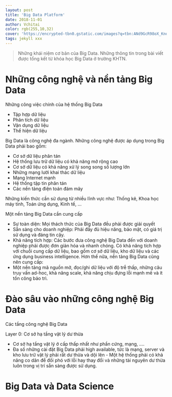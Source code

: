 ```yaml
---
layout: post
title: 'Big Data Platform'
date: 2018-11-01
author: Vchitai
color: rgb(255,10,32)
cover: 'https://encrypted-tbn0.gstatic.com/images?q=tbn:ANd9GcR98oX_KnqLw6x8G6dyn5sNPXWzQreKdDINK9Xqp6QZzZdmuYl5'
tags: jekyll xxx
---
```


> Những khái niệm cơ bản của Big Data. Những thông tin trong bài viết được tổng kết từ khóa học Big Data ở trường KHTN.

# Những công nghệ và nền tảng Big Data

Những công việc chính của hệ thống Big Data

- Tập hợp dữ liệu
- Phân tích dữ liệu
- Vận dụng dữ liệu
- Thể hiện dữ liệu

Big Data là công nghệ đa ngành. Những công nghệ được áp dụng trong Big Data phải bao gồm: 
- Cơ sở dữ liệu phân tán
- Hệ thống lưu trữ dữ liệu có khả năng mở rộng cao
- Cơ sở dữ liệu có khả năng xử lý song song số lượng lớn
- Những mạng lưới khai thác dữ liệu
- Mạng Internet mạnh
- Hệ thống tập tin phân tán
- Các nền tảng điện toán đám mây

Những kiến thức cần sử dụng từ nhiều lĩnh vực như: Thống kê, Khoa học máy tính, Toán ứng dụng, Kinh tế, ...

Một nền tảng Big Data cần cung cấp
- Sự toàn diện: Mọi thách thức của Big Data đều phải được giải quyết
- Sẵn sàng cho doanh nghiệp: Phải đầy đủ hiệu năng, bảo mật, có giá trị sử dụng và đáng tin cậy.
- Khả năng tích hợp: Các bước đưa công nghệ Big Data đến với doanh nghiệp phải được đơn giản hóa và nhanh chóng. Có khả năng tích hợp với chuỗi cung cấp dữ liệu, bao gồm cơ sở dữ liệu, kho dữ liệu và các ứng dụng business intelligence.
Hơn thế nữa, nền tảng Big Data cũng nên cung cấp:
- Một nền tảng mã nguồn mở, đọc/ghi dữ liệu với độ trễ thấp, những câu truy vấn ad-hoc, khả năng scale, khả năng chịu đựng lỗi mạnh mẽ và ít tốn công bảo trì.

# Đào sâu vào những công nghệ Big Data

Các tầng công nghệ Big Data

Layer 0: Cơ sở hạ tầng vật lý dư thừa
- Cơ sở hạ tầng vật lý ở cấp thấp nhất như phần cứng, mạng, ....
- Đa số những cài đặt Big Data phải high available, tức là mạng, server và kho lưu trữ vật lý phải rất dư thừa và dội lên - Một hệ thống phải có khả năng co dãn để đối phó với lỗi hay thay đổi và những tài nguyên dư thừa luôn trong vị trí sẵn sàng được sử dụng.


# Big Data và Data Science